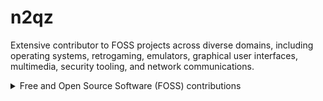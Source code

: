 # n2qz

Extensive contributor to FOSS projects across diverse domains, including operating systems, retrogaming, emulators, graphical user interfaces, multimedia, security tooling, and network communications.

<details>

<summary>Free and Open Source Software (FOSS) contributions</summary>

## Free and Open Source Software (FOSS) contributions

### Batocera.linux https://batocera.org/
June 2023 - Present
- Project description: Batocera.linux is an open-source Buildroot Linux operating system for retro gaming, with a user-friendly interface and support for a wide range of gaming consoles and emulators.
- Role: Developer/Maintainer
- Source archives: https://github.com/batocera-linux
- Credited as: n2qz
- Contributions:
  - https://github.com/batocera-linux/batocera.linux/pulls?q=is%3Apr+author%3An2qz+is%3Aclosed
  - https://github.com/batocera-linux/batocera-emulationstation/pulls?q=is%3Apr+is%3Aclosed+author%3An2qz
  - https://github.com/batocera-linux/buildroot/pulls?q=is%3Apr+is%3Aclosed+author%3An2qz
- Languages: Python, C++, bash, Buildroot

### checkov
August 2020
- Project description: Checkov is an open-source static code analysis tool for identifying security and compliance issues in infrastructure-as-code (IaC) configurations, such as Terraform, CloudFormation, and Kubernetes.
- Source archive: https://github.com/bridgecrewio/checkov
- Credited as: n2qz
- Credits: https://github.com/bridgecrewio/checkov/pull/499
- Contributions: Added web proxy support
- Languages: Python

### pgmaze
May 2018
- Project description: pgmaze is a maze game written in Python, using the pygame library.
- Role: Author (derived from several credited sources)
- Source archives: https://github.com/n2qz/pgmaze
- Credited as: n2qz
- Languages: Python

### WiiMC
March 2012
- Project description: WiiMC is an open-source media center application for the Nintendo Wii, enabling playback of videos, music, and streaming content from various sources.
- Source archive: https://github.com/dborth/wiimc
- Credited as: entropy
- Credits: https://github.com/dborth/wiimc/blob/master/README.md
- Contributions:
  - Improved music playlist sorting - now it is per-folder (patch by entropy)
  - Added playlist reset with minus key (patch by entropy)
  - Added a new "Through" setting for music playlists (patch by entropy)
- Languages: C

### WiiFlow
January 2012 - March 2012
- Project Description: WiiFlow is an open-source USB loader for the Nintendo Wii, allowing users to load and organize games, homebrew, and multimedia from external storage with a sleek, customizable interface.
- Source archive: https://github.com/Fledge68/WiiFlow_Lite
- Credited as: entropy
- Credits: https://github.com/Fledge68/WiiFlow_Lite/blob/master/source/defines.h
- Languages: C, C++
- Contributions:
  - Fix Issue 27:  "When in 'channel view' and wiiflow is locked the wrong icon is displayed"
  - Comment out reload of IOS 58 before booting homebrew.  Stops random code dumps when booting HB.
  - Ensure that long game titles are NUL-terminated
  - Bug fix:  index for EXIT_TO_DISABLE changed, correct hard-coded value
  - Allow installation of games with titles containing illegal filename characters
  - Use LF carriage control in shell scripts to fix build under Linux
  - Add a game config button (cfgg28) to toggle "custom" setting of channels
  - Support custom titles for homebrew
  - More cache overrides at startup, plus related debugging gprintfs
  - Make debug message explicit about enabling or disabling IOS reload block
  - Add option "update_cache" in GENERAL section, to force cache update at startup
  - Allow display of homebrew while parental controls are enabled, if option "parental" is set in homebrew section of wiiflow.ini
  - Restore code to hide game adult toggle and game settings button while parental controls enabled
  - Show an error message when parental unlock password is entered incorrectly.
  - Use homebrew icon.png to make rough but serviceable homebrew covers

### nts_nys_traffic_routing
2008 - Present
- Project description: nts_nys_traffic_routing is a Docker container to serve a web page providing routing data for the ham radio National Traffic System in New York State.
- Role: Author
- Source archives: https://github.com/n2qz/nts_nys_traffic_routing
- Credited as: n2qz
- Languages: Perl, Docker

### paclink-unix
November 2005 - October 2016
- Project description: paclink-unix is a UNIX client interface to the Winlink 2000 email system for ham radio.
- Role: Original author
- Credited as: n2qz
- Credits: https://github.com/nwdigitalradio/paclink-unix/blob/master/AUTHORS
- Source archives: 
  - https://paclink-unix.sourceforge.net/
  - https://github.com/nwdigitalradio/paclink-unix
- Languages: C

### FreeTDS https://www.freetds.org/
August 2002 - January 2004
- Project description: FreeTDS is a set of libraries for Unix and Linux that allows your programs to natively communicate with Microsoft SQL Server and Sybase databases.
- Role: Developer/Maintainer
- Credited as: Nicholas S. Castellano entropy@freetds.org, entropy@tappedin.com, Nicholas_Castellano@acml.com
- Credits: https://github.com/FreeTDS/freetds/blob/master/AUTHORS.md
- Source archives: https://github.com/FreeTDS/freetds
- Languages: C

### NetBSD https://netbsd.org/
1997-1998
- Project description: NetBSD is an open-source, Unix-like operating system known for its portability, security, and wide support for various hardware platforms.
- Source archive: http://cvsweb.netbsd.org/
- Credited as: maximum entropy
- Credits:
  - http://cvsweb.netbsd.org/bsdweb.cgi/src/sys/arch/atari/vme/if_le_vme.c?rev=1.20;content-type=text%2Fplain;only_with_tag=MAIN
  - http://cvsweb.netbsd.org/bsdweb.cgi/src/sys/arch/atari/vme/leo.c?rev=1.22&content-type=text/x-cvsweb-markup&only_with_tag=MAIN
- Contributions:
  - Device driver support for BVME410 VMEbus lance NIC card
  - Device driver support for Circad Leonardo VMEbus graphics card
  - Various bug fixes and minor features
- Languages: C

### xmame
April 1997 - June 1997
- Credited as: entropy
- Credits
  - https://web.archive.org/web/20090308011558/http://x.mame.net/changes-unix.html
  - https://www.cs.utexas.edu/users/klivans/xmame-doc-5.html#ss5.2 ( was http://www.dit.upm.es/~jantonio/mame/ )
- Contributions:
  - added SGI IRIX sound support
  - Miscellaneous IRIX bug fixes
  - Various generic bug fixes
  - Initial port to NetBSD
- Languages: C

### atari800
September 1996 - October 1996
- Source archive: https://atari800.github.io/ <!-- ( was: http://www.signus.demon.co.uk/david/atari/atari.html ) -->
- Credited as: Maximum Entropy
- Credits:
  - https://github.com/atari800/atari800/blob/231a72df3709be5d88bf1639bcfb4f3259c9fa41/DOC/CREDITS
  - https://github.com/dmlloyd/atari800/blob/master/DOC/CHANGES.OLD
- Contributions:
  - various corrections to Motif code
  - Motif callbacks for Insert Disk, Eject Disk and Insert ROM
  - bug fixes in sio.c
  - bug fix to devices.c allowing DOS 2.5 to get a directory of H:
  - bug fix to monitor.c (EOF on input + blank lines)
  - undocumented commands added to monitor's "HELP" command
  - implementation of Disable Drive menu item for Motif
  - fixed scrolling problem for SGI and SPARC machines
  - added FPS Monitor to X11 and Motif versions
  - changes to pattern matching for H: device
  - Motif fileselector retains state from one invocation to the next
  - fixed an uninitialized pointer
  - tidied up declaration of various functions
  - removed warning messages when compiled with -Wall
  - configuration program detects if longwords need to be aligned
  - modification to X11 paddle emulation
  - removed annoying flicker present under some X11 platforms
  - removed hardcoded paths in Motif code
  - various fixes for curses mode
- Languages: C

### ew-too/summink
April 1995 - 2003
- Project description: Summink is an open-source talker server based on the ew-too engine, designed to facilitate the creation and management of interactive, text-based worlds and environments.
- Source archive: https://github.com/talkersource/summink
- Ran a highly-customized version: https://github.com/n2qz/ds (private repo)
- Languages: C

### GNU tar
March 1995
- Source archive: https://ftp.gnu.org/gnu/tar/tar-1.12.tar.gz
- Credited as: maximum entropy
- Credits: https://github.com/Distrotech/tar/commit/1da46c233dc3b44e472a41c8e8e781c3c72bbc88
- Languages: C

### MiNT/MiNTlibs
1994 - 1997
- Project description: MiNT (MiNT Is Not TOS) is a multitasking operating system for Atari ST/TT computers, providing advanced features like preemptive multitasking, memory protection, and compatibility with UNIX-like environments.
- Role: Contributor, primary maintainer of MiNTlibs (GNU libc port)
- Credited as: entropy@gnu.ai.mit.edu
- Credits:
  - https://github.com/freemint/freemint/blob/d36c5b6ad363ef8e18d6ee71c53f21b14092f3a9/doc/ChangeLog.old/ChangeLog.%230.50-1.12
- Source archives:
  - http://www.umich.edu/~archive/atari/Mint/
  - https://github.com/freemint/freemint
- Languages: C

### Morse Code decoder
1991 (Published September 1994)
- Project description: Takes input from a Morse Code key and converts it to readable text.
- Role: Original author
- Source archives: https://www.atariarchives.org/cfn/05/07/0042.php
- Languages: BASIC

# Indirect contributions

### pat
- Project description: Pat is a cross platform Winlink client with basic messaging capabilities.
- Source archive: https://github.com/la5nta/pat
- Credited as: n2qz
- Credits: https://github.com/la5nta/pat/blob/master/README.md

### wl2k-go
- Project description: wl2k-go is a collection of Go packages implementing various parts needed to build a Winlink client.
- Source archive: https://github.com/la5nta/wl2k-go
- Credited as: n2qz
- Credits: https://github.com/la5nta/wl2k-go/blob/master/README.md

</details>
